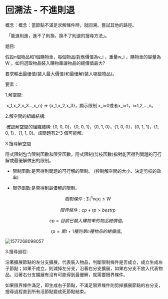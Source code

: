 # 回溯法 - 不進則退

概念：概念：當節點不滿足求解條件時，就回溯。嘗試其他的路徑。

​    「能進則進，進不了則換，換不了則退的搜尋方法」。

題目:

假設n個物品和1個購物車，每個物品i對應價值為v_i  ，重量w_i ，購物車的容量為W 。如何選取物品裝入購物車讓物品的總價值最大?

要求輸出最優值(裝入最大價值)和最優解(裝入哪些物品)。

要素：

1.解空間:

​	x_1,x_2,x_3…,x_n} => {x_1,x_2,x_3}，顯示限制 x_i=0或者x_i=1，i=1,2,…,n。

2.解空間的組織結構:

​	確認解空間的組織結構: {0, 0, 0}，{0, 0, 1}，{0, 1, 0}，{1, 0, 0}，{0, 1, 1}，{1, 0, 1}，{1, 1, 0}。該問題有2^3 個可能解。

3.搜尋解空間  

​	隱式限制包含限制函數和限界函數，隱式限制(剪枝函數)指對能否得到問題的可行解或最優解做出的限制。 

- 限制函數:是否得到問題的可行解的限制。 (控制解空間的大小、決定剪枝的效率)

- 限界函數:是否得到最優解的限制。 

  
  $$
  限制條件: ∑{^n_1}w_i x_i≤W
  $$

  $$
  限界條件: cp+rp>bestrp
  $$

  $$
  cp=目前已裝入購物車的物品總價值。
  $$

  $$
  rp= 第t+1種到第n種物品的總價值。
  $$

  

![1577268098057](C:\Users\BoRenFu\AppData\Roaming\Typora\typora-user-images\1577268098057.png)

3.搜尋過程:

沿著擴展節點的左分支擴展，代表裝入物品，判斷限制條件是否成立，成立生成左子節點；如果不成立，則減掉左分支，沿著右分支擴展，如果右分支不放入代表物品，沿著右分支擴展有沒有可能得到最優解，就需要限界條件。

如果限界條件滿足，即生成右子節點，不滿足限界條件則剪掉擴展節點的右分支，搜尋過程直到所有活節點變成死節點結束。
